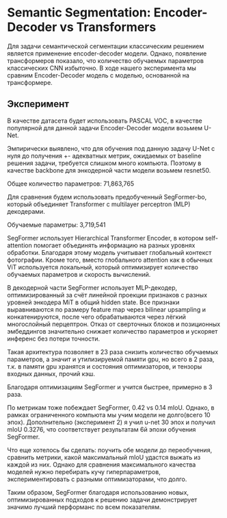 # Semantic Segmentation: Encoder-Decoder vs Transformers
Для задачи семантической сегментации классическим решением является применение encoder-decoder модели. Однако, появление трансформеров показало, что количество обучаемых параметров классических CNN избыточно. В ходе нашего эксперимента мы сравним Encoder-Decoder модель с моделью, основанной на трансформере.

## Эксперимент

В качестве датасета будет использовать PASCAL VOC, в качестве популярной для данной задачи Encoder-Decoder модели возьмем U-Net.

Эмпирически выявлено, что для обучения под данную задачу U-Net c нуля до получения +- адекватных метрик, ожидаемых от baseline решения задачи, требуется слишком много компьюта. Поэтому в качестве backbone для энкодерной части модели возьмем resnet50.

Общее количество параметров: 71,863,765

Для сравнения будем использовать предобученный SegFormer-bo, который объединяет Transformer с multilayer perceptron (MLP) декодерами.

Обучаемые параметры: 3,719,541

SegFormer использует Hierarchical Transformer Encoder, в котором self-attention помогает объединять информацию на разных уровнях обработки. Благодаря этому модель учитывает глобальный контекст фотографии. Кроме того, вместо глобального attention как в обычных ViT используется локальный, который оптимизирует количество обучаемых параметров и скорость вычислений.

В декодерной части SegFormer использует MLP-декодер, оптимизированный за счёт линейной проекции признаков с разных уровней энкодера MiT в общий hidden state. Все признаки выравниваются по размеру feature map через bilinear upsampling и конкатенируются, после чего обрабатываются через лёгкий многослойный перцептрон. Отказ от сверточных блоков и позиционных эмбеддингов значительно снижает количество параметров и ускоряет инференс без потери точности.

Такая архитектура позволяет в 23 раза снизить количество обучаемых параметров, а значит и утилизируемой памяти gpu, но всего в 2 раза, т.к. в памяти gpu хранятся и состояния оптимизаторов, и тензоры входных данных, прочий кэш.

Благодаря оптимизациям SegFormer и учится быстрее, примерно в 3 раза.

По метрикам тоже побеждает SegFormer, 0.42 vs 0.14 mIoU. Однако, в рамках ограниченного компьюта мы учим модели не долго(всего 10 эпох). Дополнительно (эксперимент 2) я учил u-net 30 эпох и получил mIoU 0.3276, что соответствует результатам 6й эпохи обучения SegFormer.

Что еще хотелось бы сделать: поучить обе модели до переобучения, сравнить метрики, какой максимальный mIoU удастся выжать из каждой из них. Однако для сравнения максимального качества моделей нужно перебирать кучу гиперпараметров, экспериментировать с разными оптимизаторами, что долго.

Таким образом, SegFormer благодаря использованию новых, оптимизированных подходов к решению задачи демонстрирует значимо лучший перформанс по всем показателям.
